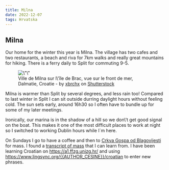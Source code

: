 ```yaml
---
title: Milna
date: 2022-12-07
tags: Hrvatska
---
```


<h2>Milna</h2>

<!-- /wp:heading -->

<!-- wp:paragraph -->

<p>Our home for the winter this year is Milna. The village has two cafes and two restaurants, a beach and riva for 7km walks and really great mountains for hiking. There is a ferry daily to Split for commuting 9-5. </p>

<!-- /wp:paragraph -->

<!-- wp:image {\"id\":151,\"sizeSlug\":\"large\",\"linkDestination\":\"none\"} -->

<figure class=\"wp-block-image size-large\">
<img src=\"https://akaton.ca/blog/wp-content/uploads/2023/01/shutterstock_478380118-1024x683.jpg\" alt=\"\" class=\"wp-image-151\"/>
<figcaption class=\"wp-element-caption\">Ville de Milna sur l\'île de Brac, vue sur le front de mer, Dalmatie, Croatie - by <a href=\"https://www.shutterstock.com/fr/g/xbrchx\">xbrchx</a> on <a href=\"https://www.shutterstock.com/fr/image-photo/town-milna-on-brac-island-waterfront-478380118\" data-type=\"URL\" data-id=\"https://www.shutterstock.com/fr/image-photo/town-milna-on-brac-island-waterfront-478380118\">Shutterstock</a>
</figcaption>
</figure>

<!-- /wp:image -->

<!-- wp:paragraph -->

<p>Milna is warmer than Split by several degrees, and less rain too! Compared to last winter in Split I can sit outside durring daylight hours without feeling cold. The sun sets early, around 16h30 so I often have to bundle up for some of my later meetings.</p>

<!-- /wp:paragraph -->

<!-- wp:paragraph -->

<p>Ironically, our marina is in the shadow of a hill so we don\'t get good signal on the boat. This makes it one of the most difficult places to work at night so I switched to working Dublin hours while I`m here.</p>

<!-- /wp:paragraph -->

<!-- wp:paragraph -->

<p>On Sundays I go to have a coffee and then to <a rel=\"noreferrer noopener\" href=\"https://goo.gl/maps/CZWAsj82QANquJWp9\" target=\"_blank\">Crkva Gospa od Blagovijesti</a> for mass. I found a <a href=\"https://medjugorje.info/medjugorje/index.php/hr/duhovni-program/molitve/misa\" target=\"_blank\" rel=\"noreferrer noopener\">transcript of mass</a> that I can learn from. I have been learning Croatian on <a href=\"https://a1.ffzg.unizg.hr/\">https://a1.ffzg.unizg.hr/</a> and using <a href=\"https://www.lingsync.org/{{AUTHOR_CESINE}}/croatian\">https://www.lingsync.org/{{AUTHOR_CESINE}}/croatian</a> to enter new phrases.</p>
